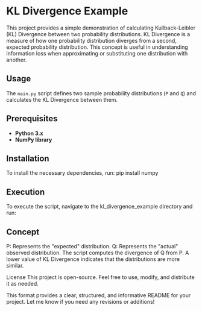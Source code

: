 # KL Divergence Example

This project provides a simple demonstration of calculating Kullback-Leibler (KL) Divergence between two probability distributions. KL Divergence is a measure of how one probability distribution diverges from a second, expected probability distribution. This concept is useful in understanding information loss when approximating or substituting one distribution with another.


## Usage

The `main.py` script defines two sample probability distributions (`P` and `Q`) and calculates the KL Divergence between them.

## Prerequisites

- **Python 3.x**
- **NumPy library**

## Installation

To install the necessary dependencies, run:
pip install numpy

## Execution
To execute the script, navigate to the kl_divergence_example directory and run:

## Concept
P: Represents the "expected" distribution.
Q: Represents the "actual" observed distribution.
The script computes the divergence of Q from P. A lower value of KL Divergence indicates that the distributions are more similar.

License
This project is open-source. Feel free to use, modify, and distribute it as needed.

This format provides a clear, structured, and informative README for your project. Let me know if you need any revisions or additions!
